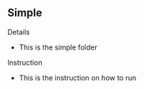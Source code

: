## Simple

Details
-  This is the simple folder

Instruction
- This is the instruction on how to run
